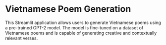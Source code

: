 # Vietnamese Poem Generation

This Streamlit application allows users to generate Vietnamese poems using a pre-trained GPT-2 model. The model is fine-tuned on a dataset of Vietnamese poems and is capable of generating creative and contextually relevant verses.
